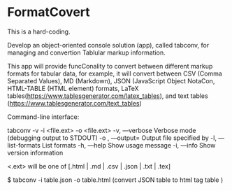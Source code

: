 # FormatCovert

This is a hard-coding.

Develop an object-oriented console solution (app), called tabconv, for managing and convertion Tablular markup information. 

This app will provide funcConality to convert between different markup formats for tabular data, for example, it will convert between CSV (Comma Separated Values), MD (Markdown), JSON (JavaScript Object NotaCon, HTML-TABLE (HTML <table> element) formats, LaTeX tables(https://www.tablesgenerator.com/latex_tables), and text tables (https://www.tablesgenerator.com/text_tables)

          
        
Command-line interface:

tabconv -v -i <file.ext> -o <file.ext>
        -v, —verbose                    Verbose mode (debugging output to STDOUT)
        -o <file>, —output=<file>       Output file specified by <file>
        -l, —list-formats               List formats
        -h, —help                       Show usage message
        -i, —info                       Show version information
                              
<.ext> will be one of [.html | .md | .csv | .json | .txt | .tex]
  
$ tabconv -i table.json -o table.html (convert JSON table to html tag table )
